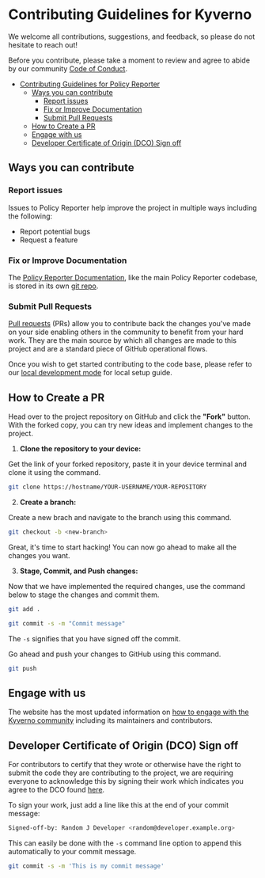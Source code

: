 # Contributing Guidelines for Kyverno

We welcome all contributions, suggestions, and feedback, so please do not hesitate to reach out!

Before you contribute, please take a moment to review and agree to abide by our community [Code of Conduct](/CODE_OF_CONDUCT.md).

- [Contributing Guidelines for Policy Reporter](#contributing-guidelines-for-policy-reporter)
  - [Ways you can contribute](#ways-you-can-contribute)
    - [Report issues](#report-issues)
    - [Fix or Improve Documentation](#fix-or-improve-documentation)
    - [Submit Pull Requests](#submit-pull-requests)
  - [How to Create a PR](#how-to-create-a-pr)
  - [Engage with us](#engage-with-us)
  - [Developer Certificate of Origin (DCO) Sign off](#developer-certificate-of-origin-dco-sign-off)

## Ways you can contribute

### Report issues

Issues to Policy Reporter help improve the project in multiple ways including the following:

- Report potential bugs
- Request a feature

### Fix or Improve Documentation

The [Policy Reporter Documentation](https://kyverno.github.io/policy-reporter/), like the main Policy Reporter codebase, is stored in its own [git repo](https://github.com/kyverno/policy-reporter-docs).

### Submit Pull Requests

[Pull requests](https://docs.github.com/en/github/collaborating-with-pull-requests/proposing-changes-to-your-work-with-pull-requests/about-pull-requests) (PRs) allow you to contribute back the changes you've made on your side enabling others in the community to benefit from your hard work. They are the main source by which all changes are made to this project and are a standard piece of GitHub operational flows.

Once you wish to get started contributing to the code base, please refer to our [local development mode](https://kyverno.github.io/policy-reporter/core/development) for local setup guide.

## How to Create a PR

Head over to the project repository on GitHub and click the **"Fork"** button. With the forked copy, you can try new ideas and implement changes to the project.

1. **Clone the repository to your device:**

Get the link of your forked repository, paste it in your device terminal and clone it using the command.

```sh
git clone https://hostname/YOUR-USERNAME/YOUR-REPOSITORY
```

2. **Create a branch:**

Create a new brach and navigate to the branch using this command.

```sh
git checkout -b <new-branch>
```

Great, it's time to start hacking! You can now go ahead to make all the changes you want.

3. **Stage, Commit, and Push changes:**

Now that we have implemented the required changes, use the command below to stage the changes and commit them.

```sh
git add .
```

```sh
git commit -s -m "Commit message"
```

The `-s` signifies that you have signed off the commit.

Go ahead and push your changes to GitHub using this command.

```sh
git push
```

## Engage with us

The website has the most updated information on [how to engage with the Kyverno community](https://kyverno.io/community/) including its maintainers and contributors.

## Developer Certificate of Origin (DCO) Sign off

For contributors to certify that they wrote or otherwise have the right to submit the code they are contributing to the project, we are requiring everyone to acknowledge this by signing their work which indicates you agree to the DCO found [here](https://developercertificate.org/).

To sign your work, just add a line like this at the end of your commit message:

```sh
Signed-off-by: Random J Developer <random@developer.example.org>
```

This can easily be done with the `-s` command line option to append this automatically to your commit message.

```sh
git commit -s -m 'This is my commit message'
```
